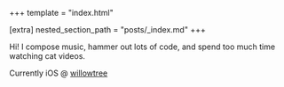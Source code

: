 +++
template = "index.html"

[extra]
nested_section_path = "posts/_index.md"
+++


Hi! I compose music, hammer out lots of code, and spend too much time watching cat videos.

Currently iOS @ [willowtree](https://willowtree.ai)








